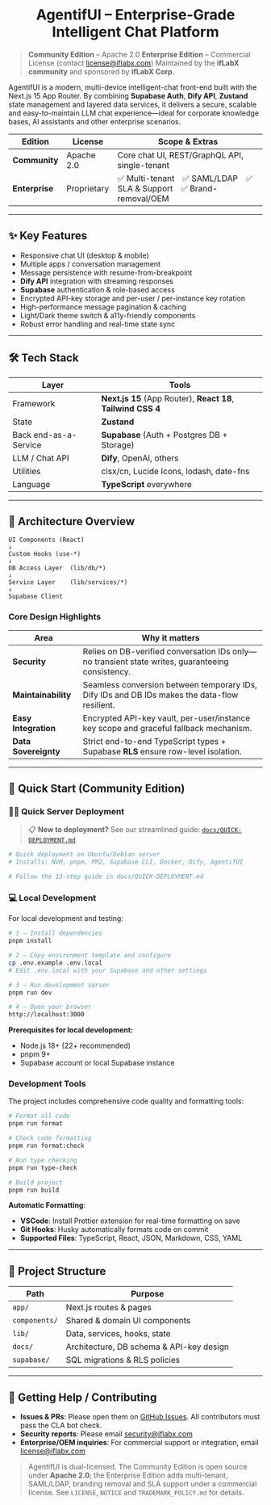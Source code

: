 # <h1 align="center">AgentifUI – Enterprise-Grade Intelligent Chat Platform</h1>

> **Community Edition** – Apache 2.0
> **Enterprise Edition** – Commercial License (contact [license@iflabx.com](mailto:license@iflabx.com))
> Maintained by the **ifLabX community** and sponsored by **ifLabX Corp**.

AgentifUI is a modern, multi-device intelligent-chat front-end built with the Next.js 15 App Router.
By combining **Supabase Auth**, **Dify API**, **Zustand** state management and layered data services, it delivers a secure, scalable and easy-to-maintain LLM chat experience—ideal for corporate knowledge bases, AI assistants and other enterprise scenarios.

| Edition        | License     | Scope & Extras                                                     |
| -------------- | ----------- | ------------------------------------------------------------------ |
| **Community**  | Apache 2.0  | Core chat UI, REST/GraphQL API, single-tenant                      |
| **Enterprise** | Proprietary | ✅ Multi-tenant ✅ SAML/LDAP ✅ SLA & Support ✅ Brand-removal/OEM |

---

## ✨ Key Features

- Responsive chat UI (desktop & mobile)
- Multiple apps / conversation management
- Message persistence with resume-from-breakpoint
- **Dify API** integration with streaming responses
- **Supabase** authentication & role-based access
- Encrypted API-key storage and per-user / per-instance key rotation
- High-performance message pagination & caching
- Light/Dark theme switch & a11y-friendly components
- Robust error handling and real-time state sync

---

## 🛠 Tech Stack

| Layer                 | Tools                                                         |
| --------------------- | ------------------------------------------------------------- |
| Framework             | **Next.js 15** (App Router), **React 18**, **Tailwind CSS 4** |
| State                 | **Zustand**                                                   |
| Back end-as-a-Service | **Supabase** (Auth + Postgres DB + Storage)                   |
| LLM / Chat API        | **Dify**, OpenAI, others                                      |
| Utilities             | clsx/cn, Lucide Icons, lodash, date-fns                       |
| Language              | **TypeScript** everywhere                                     |

---

## 🔗 Architecture Overview

```
UI Components (React)
↓
Custom Hooks (use-*)
↓
DB Access Layer  (lib/db/*)
↓
Service Layer    (lib/services/*)
↓
Supabase Client
```

### Core Design Highlights

| Area                 | Why it matters                                                                                   |
| -------------------- | ------------------------------------------------------------------------------------------------ |
| **Security**         | Relies on DB-verified conversation IDs only—no transient state writes, guaranteeing consistency. |
| **Maintainability**  | Seamless conversion between temporary IDs, Dify IDs and DB IDs makes the data-flow resilient.    |
| **Easy Integration** | Encrypted API-key vault, per-user/instance key scope and graceful fallback mechanism.            |
| **Data Sovereignty** | Strict end-to-end TypeScript types + Supabase **RLS** ensure row-level isolation.                |

---

## 🚀 Quick Start (Community Edition)

### 🏃‍♂️ Quick Server Deployment

> 📋 **New to deployment?** See our streamlined guide: [`docs/QUICK-DEPLOYMENT.md`](./docs/QUICK-DEPLOYMENT.md)

```bash
# Quick deployment on Ubuntu/Debian server
# Installs: NVM, pnpm, PM2, Supabase CLI, Docker, Dify, AgentifUI

# Follow the 13-step guide in docs/QUICK-DEPLOYMENT.md
```

### 💻 Local Development

For local development and testing:

```bash
# 1 — Install dependencies
pnpm install

# 2 — Copy environment template and configure
cp .env.example .env.local
# Edit .env.local with your Supabase and other settings

# 3 — Run development server
pnpm run dev

# 4 — Open your browser
http://localhost:3000
```

**Prerequisites for local development:**

- Node.js 18+ (22+ recommended)
- pnpm 9+
- Supabase account or local Supabase instance

### Development Tools

The project includes comprehensive code quality and formatting tools:

```bash
# Format all code
pnpm run format

# Check code formatting
pnpm run format:check

# Run type checking
pnpm run type-check

# Build project
pnpm run build
```

**Automatic Formatting**:

- **VSCode**: Install Prettier extension for real-time formatting on save
- **Git Hooks**: Husky automatically formats code on commit
- **Supported Files**: TypeScript, React, JSON, Markdown, CSS, YAML

---

## 📂 Project Structure

| Path          | Purpose                                  |
| ------------- | ---------------------------------------- |
| `app/`        | Next.js routes & pages                   |
| `components/` | Shared & domain UI components            |
| `lib/`        | Data, services, hooks, state             |
| `docs/`       | Architecture, DB schema & API-key design |
| `supabase/`   | SQL migrations & RLS policies            |

---

## 🤝 Getting Help / Contributing

- **Issues & PRs**: Please open them on [GitHub Issues](https://github.com/ifLabX/AgentifUI/issues). All contributors must pass the CLA bot check.
- **Security reports**: Please email [security@iflabx.com](mailto:security@iflabx.com)
- **Enterprise/OEM inquiries**: For commercial support or integration, email [license@iflabx.com](mailto:license@iflabx.com)

> AgentifUI is dual-licensed. The Community Edition is open source under **Apache 2.0**; the Enterprise Edition adds multi-tenant, SAML/LDAP, branding removal and SLA support under a commercial license. See `LICENSE`, `NOTICE` and `TRADEMARK_POLICY.md` for details.
